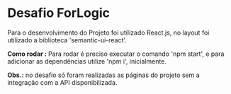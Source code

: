 # Desafio ForLogic

Para o desenvolvimento do Projeto foi utilizado React.js, no layout foi utilizado a biblioteca 'semantic-ui-react'.

**Como rodar :**
Para rodar é preciso executar o comando 'npm start', e para adicionar as dependências utilize 'npm i', inicialmente.

**Obs.:** no desafio só foram realizadas as páginas do projeto sem a integração com a API disponibilizada.
